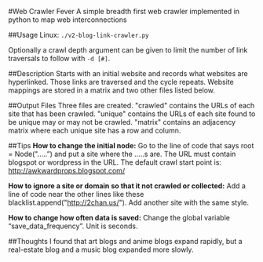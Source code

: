 #Web Crawler Fever
A simple breadth first web crawler implemented in python to map web interconnections

##Usage
Linux: `./v2-blog-link-crawler.py`

Optionally a crawl depth argument can be given to limit the number of link traversals to follow with `-d [#]`.

##Description
Starts with an initial website and records what websites are hyperlinked. Those links are traversed and the cycle repeats. Website mappings are stored in a matrix and two other files listed below.

##Output Files
Three files are created. "crawled"  contains the URLs of each site that has been crawled. "unique" contains the URLs of each site found to be unique may or may not be crawled. "matrix" contains an adjacency matrix where each unique site has a row and column. 

##Tips
**How to change the initial node:**
Go to the line of code that says root = Node(".....”) and put a site where the …..s are. The URL must contain blogspot or wordpress in the URL. The default crawl start point is: http://awkwardprops.blogspot.com/

**How to ignore a site or domain so that it not crawled or collected:**
Add a line of code near the other lines like these blacklist.append("http://2chan.us/"). Add another site with the same style.

**How to change how often data is saved:**
Change the global variable “save_data_frequency”. Unit is seconds.

##Thoughts
I found that art blogs and anime blogs expand rapidly, but a real-estate blog and a music blog expanded more slowly.
